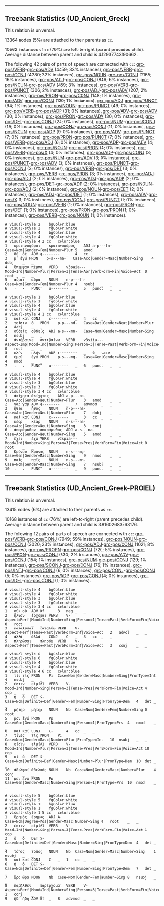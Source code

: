 

--------------------------------------------------------------------------------

## Treebank Statistics (UD_Ancient_Greek)

This relation is universal.

13364 nodes (5%) are attached to their parents as `cc`.

10562 instances of `cc` (79%) are left-to-right (parent precedes child).
Average distance between parent and child is 4.12937743190662.

The following 42 pairs of parts of speech are connected with `cc`: [grc-pos/VERB]()-[grc-pos/ADV]() (4459; 33% instances), [grc-pos/VERB]()-[grc-pos/CONJ]() (4280; 32% instances), [grc-pos/NOUN]()-[grc-pos/CONJ]() (2165; 16% instances), [grc-pos/ADJ]()-[grc-pos/CONJ]() (846; 6% instances), [grc-pos/NOUN]()-[grc-pos/ADV]() (459; 3% instances), [grc-pos/VERB]()-[grc-pos/PUNCT]() (306; 2% instances), [grc-pos/ADJ]()-[grc-pos/ADV]() (207; 2% instances), [grc-pos/PRON]()-[grc-pos/CONJ]() (148; 1% instances), [grc-pos/ADV]()-[grc-pos/CONJ]() (130; 1% instances), [grc-pos/ADJ]()-[grc-pos/PUNCT]() (94; 1% instances), [grc-pos/NOUN]()-[grc-pos/PUNCT]() (49; 0% instances), [grc-pos/VERB]()-[grc-pos/ADP]() (31; 0% instances), [grc-pos/ADV]()-[grc-pos/ADV]() (30; 0% instances), [grc-pos/PRON]()-[grc-pos/ADV]() (30; 0% instances), [grc-pos/DET]()-[grc-pos/CONJ]() (24; 0% instances), [grc-pos/NUM]()-[grc-pos/CONJ]() (19; 0% instances), [grc-pos/CONJ]()-[grc-pos/CONJ]() (11; 0% instances), [grc-pos/NOUN]()-[grc-pos/ADP]() (9; 0% instances), [grc-pos/ADV]()-[grc-pos/PUNCT]() (7; 0% instances), [grc-pos/PRON]()-[grc-pos/PUNCT]() (7; 0% instances), [grc-pos/VERB]()-[grc-pos/ADJ]() (6; 0% instances), [grc-pos/ADP]()-[grc-pos/ADV]() (4; 0% instances), [grc-pos/NOUN]()-[grc-pos/PRON]() (4; 0% instances), [grc-pos/VERB]()-[grc-pos/X]() (4; 0% instances), [grc-pos/ADP]()-[grc-pos/CONJ]() (3; 0% instances), [grc-pos/NUM]()-[grc-pos/ADV]() (3; 0% instances), [grc-pos/PUNCT]()-[grc-pos/ADV]() (3; 0% instances), [grc-pos/PUNCT]()-[grc-pos/CONJ]() (3; 0% instances), [grc-pos/VERB]()-[grc-pos/DET]() (3; 0% instances), [grc-pos/VERB]()-[grc-pos/PRON]() (3; 0% instances), [grc-pos/ADJ]()-[grc-pos/ADJ]() (2; 0% instances), [grc-pos/ADJ]()-[grc-pos/ADP]() (2; 0% instances), [grc-pos/DET]()-[grc-pos/ADP]() (2; 0% instances), [grc-pos/NOUN]()-[grc-pos/ADJ]() (2; 0% instances), [grc-pos/NOUN]()-[grc-pos/DET]() (2; 0% instances), [grc-pos/ADJ]()-[grc-pos/DET]() (1; 0% instances), [grc-pos/ADV]()-[grc-pos/X]() (1; 0% instances), [grc-pos/CONJ]()-[grc-pos/PUNCT]() (1; 0% instances), [grc-pos/NOUN]()-[grc-pos/VERB]() (1; 0% instances), [grc-pos/PRON]()-[grc-pos/DET]() (1; 0% instances), [grc-pos/PRON]()-[grc-pos/PRON]() (1; 0% instances), [grc-pos/VERB]()-[grc-pos/NOUN]() (1; 0% instances).


~~~ conllu
# visual-style 2	bgColor:blue
# visual-style 2	fgColor:white
# visual-style 4	bgColor:blue
# visual-style 4	fgColor:white
# visual-style 4 2 cc	color:blue
1	κραιπνοφόροι	κραιπνοφόρος	ADJ	a-p---fn-	Case=Nom|Gender=Fem|Number=Plur	5	amod	_	_
2	δέ	δέ	ADV	g--------	_	4	cc	_	_
3	μ̓	ἐγώ	PRON	p-s---ma-	Case=Acc|Gender=Masc|Number=Sing	4	dobj	_	_
4	ἔπεμψαν	πέμπω	VERB	v3paia---	Mood=Ind|Number=Plur|Person=3|Tense=Aor|VerbForm=Fin|Voice=Act	0	root	_	_
5	αὖραι	αὔρα	NOUN	n-p---fn-	Case=Nom|Gender=Fem|Number=Plur	4	nsubj	_	_
6	·	·	PUNCT	u--------	_	5	punct	_	_

~~~


~~~ conllu
# visual-style 1	bgColor:blue
# visual-style 1	fgColor:white
# visual-style 4	bgColor:blue
# visual-style 4	fgColor:white
# visual-style 4 1 cc	color:blue
1	καὶ	καί	CONJ	c--------	_	4	cc	_	_
2	τοῖσιν	ὁ	PRON	p-p---nd-	Case=Dat|Gender=Neut|Number=Plur	4	dobj	_	_
3	οὐδεὶς	οὐδείς	ADJ	a-s---mn-	Case=Nom|Gender=Masc|Number=Sing	4	nsubj	_	_
4	ἀντέβαινε	ἀντιβαίνω	VERB	v3siia---	Aspect=Imp|Mood=Ind|Number=Sing|Person=3|Tense=Past|VerbForm=Fin|Voice=Act	0	root	_	_
5	πλὴν	πλήν	ADP	r--------	_	6	case	_	_
6	ἐμοῦ	ἐγώ	PRON	p-s---mg-	Case=Gen|Gender=Masc|Number=Sing	4	nmod	_	_
7	.	.	PUNCT	u--------	_	6	punct	_	_

~~~


~~~ conllu
# visual-style 4	bgColor:blue
# visual-style 4	fgColor:white
# visual-style 3	bgColor:blue
# visual-style 3	fgColor:white
# visual-style 3 4 cc	color:blue
1	ἀκίχητα	ἀκίχητος	ADJ	a-p---na-	Case=Acc|Gender=Neut|Number=Plur	3	amod	_	_
2	γὰρ	γάρ	ADV	g--------	_	7	advmod	_	_
3	ἤθεα	ἦθος	NOUN	n-p---na-	Case=Acc|Gender=Neut|Number=Plur	7	dobj	_	_
4	καὶ	καί	CONJ	c--------	_	3	cc	_	_
5	κέαρ	κέαρ	NOUN	n-s---na-	Case=Acc|Gender=Neut|Number=Sing	3	conj	_	_
6	ἀπαράμυθον	ἀπαράμυθος	ADJ	a-s---na-	Case=Acc|Gender=Neut|Number=Sing	5	amod	_	_
7	ἔχει	ἔχω	VERB	v3spia---	Mood=Ind|Number=Sing|Person=3|Tense=Pres|VerbForm=Fin|Voice=Act	0	root	_	_
8	Κρόνου	Κρόνος	NOUN	n-s---mg-	Case=Gen|Gender=Masc|Number=Sing	9	nmod	_	_
9	παῖς	παῖς	NOUN	n-s---mn-	Case=Nom|Gender=Masc|Number=Sing	7	nsubj	_	_
10	.	.	PUNCT	u--------	_	9	punct	_	_

~~~




--------------------------------------------------------------------------------

## Treebank Statistics (UD_Ancient_Greek-PROIEL)

This relation is universal.

13415 nodes (6%) are attached to their parents as `cc`.

10168 instances of `cc` (76%) are left-to-right (parent precedes child).
Average distance between parent and child is 3.81602683563176.

The following 12 pairs of parts of speech are connected with `cc`: [grc-pos/VERB]()-[grc-pos/CONJ]() (7949; 59% instances), [grc-pos/NOUN]()-[grc-pos/CONJ]() (3020; 23% instances), [grc-pos/ADJ]()-[grc-pos/CONJ]() (1021; 8% instances), [grc-pos/PROPN]()-[grc-pos/CONJ]() (720; 5% instances), [grc-pos/PRON]()-[grc-pos/CONJ]() (330; 2% instances), [grc-pos/ADV]()-[grc-pos/CONJ]() (154; 1% instances), [grc-pos/NUM]()-[grc-pos/CONJ]() (129; 1% instances), [grc-pos/SCONJ]()-[grc-pos/CONJ]() (76; 1% instances), [grc-pos/INTJ]()-[grc-pos/CONJ]() (6; 0% instances), [grc-pos/CONJ]()-[grc-pos/CONJ]() (5; 0% instances), [grc-pos/ADP]()-[grc-pos/CONJ]() (4; 0% instances), [grc-pos/DET]()-[grc-pos/CONJ]() (1; 0% instances).


~~~ conllu
# visual-style 4	bgColor:blue
# visual-style 4	fgColor:white
# visual-style 3	bgColor:blue
# visual-style 3	fgColor:white
# visual-style 3 4 cc	color:blue
1	οὐκ	οὐ	ADV	Df	_	3	neg	_	_
2	ἦλθον	ἔρχομαι	VERB	V-	Aspect=Perf|Mood=Ind|Number=Sing|Person=1|Tense=Past|VerbForm=Fin|Voice=Act	0	root	_	_
3	καταλῦσαι	καταλύω	VERB	V-	Aspect=Perf|Tense=Past|VerbForm=Inf|Voice=Act	2	advcl	_	_
4	ἀλλὰ	ἀλλά	CONJ	C-	_	3	cc	_	_
5	πληρῶσαι	πληρόω	VERB	V-	Aspect=Perf|Tense=Past|VerbForm=Inf|Voice=Act	3	conj	_	_

~~~


~~~ conllu
# visual-style 6	bgColor:blue
# visual-style 6	fgColor:white
# visual-style 4	bgColor:blue
# visual-style 4	fgColor:white
# visual-style 4 6 cc	color:blue
1	τίς	τίς	PRON	Pi	Case=Nom|Gender=Masc|Number=Sing|PronType=Int	4	nsubj	_	_
2	ἐστιν	εἰμί#1	VERB	V-	Mood=Ind|Number=Sing|Person=3|Tense=Pres|VerbForm=Fin|Voice=Act	4	cop	_	_
3	ἡ	ὁ	DET	S-	Case=Nom|Definite=Def|Gender=Fem|Number=Sing|PronType=Dem	4	det	_	_
4	μήτηρ	μήτηρ	NOUN	Nb	Case=Nom|Gender=Fem|Number=Sing	0	root	_	_
5	μου	ἐγώ	PRON	Pp	Case=Gen|Gender=Masc|Number=Sing|Person=1|PronType=Prs	4	nmod	_	_
6	καὶ	καί	CONJ	C-	_	4	cc	_	_
7	τίνες	τίς	PRON	Pi	Case=Nom|Gender=Masc|Number=Plur|PronType=Int	10	nsubj	_	_
8	εἰσὶν	εἰμί#1	VERB	V-	Mood=Ind|Number=Plur|Person=3|Tense=Pres|VerbForm=Fin|Voice=Act	10	cop	_	_
9	οἱ	ὁ	DET	S-	Case=Nom|Definite=Def|Gender=Masc|Number=Plur|PronType=Dem	10	det	_	_
10	ἀδελφοί	ἀδελφός	NOUN	Nb	Case=Nom|Gender=Masc|Number=Plur	4	conj	_	_
11	μου	ἐγώ	PRON	Pp	Case=Gen|Gender=Masc|Number=Sing|Person=1|PronType=Prs	10	nmod	_	_

~~~


~~~ conllu
# visual-style 5	bgColor:blue
# visual-style 5	fgColor:white
# visual-style 1	bgColor:blue
# visual-style 1	fgColor:white
# visual-style 1 5 cc	color:blue
1	ἔρημός	ἔρημος	ADJ	A-	Case=Nom|Degree=Pos|Gender=Masc|Number=Sing	0	root	_	_
2	ἐστιν	εἰμί#1	VERB	V-	Mood=Ind|Number=Sing|Person=3|Tense=Pres|VerbForm=Fin|Voice=Act	1	cop	_	_
3	ὁ	ὁ	DET	S-	Case=Nom|Definite=Def|Gender=Masc|Number=Sing|PronType=Dem	4	det	_	_
4	τόπος	τόπος	NOUN	Nb	Case=Nom|Gender=Masc|Number=Sing	1	nsubj	_	_
5	καὶ	καί	CONJ	C-	_	1	cc	_	_
6	ἡ	ὁ	DET	S-	Case=Nom|Definite=Def|Gender=Fem|Number=Sing|PronType=Dem	7	det	_	_
7	ὥρα	ὥρα	NOUN	Nb	Case=Nom|Gender=Fem|Number=Sing	8	nsubj	_	_
8	παρῆλθεν	παρέρχομαι	VERB	V-	Aspect=Perf|Mood=Ind|Number=Sing|Person=3|Tense=Past|VerbForm=Fin|Voice=Act	1	conj	_	_
9	ἤδη	ἤδη	ADV	Df	_	8	advmod	_	_

~~~


